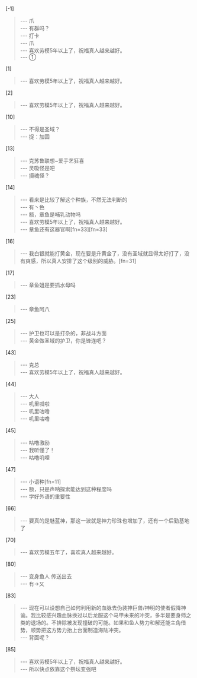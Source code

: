 
[-1] 
>--- 爪<br>
>--- 有群吗？<br>
>--- 打卡<br>
>--- 爪<br>
>--- 喜欢劳模5年以上了，祝福真人越来越好。<br>
>--- ①<br>

[1] 
>--- 喜欢劳模5年以上了，祝福真人越来越好。<br>

[2] 
>--- 喜欢劳模5年以上了，祝福真人越来越好。<br>

[10] 
>--- 不得是圣域？<br>
>--- 捉：加固<br>

[13] 
>--- 克苏鲁联想~爱手艺狂喜<br>
>--- 灵吸怪是吧<br>
>--- 摄魂怪？<br>

[14] 
>--- 看来是比较了解这个种族，不然无法判断的<br>
>--- 有丶色<br>
>--- 额，章鱼是哺乳动物吗<br>
>--- 喜欢劳模5年以上了，祝福真人越来越好。<br>
>--- 章鱼还有这器官啊[fn=33][fn=33]<br>

[16] 
>--- 我白银就能打黄金，现在要是升黄金了，没有圣域就显得太好打了，没有爽感，所以真人安排了这个级别的威胁。[fn=31]<br>

[17] 
>--- 章鱼姐是要抓水母吗<br>

[23] 
>--- 章鱼阿八<br>

[25] 
>--- 护卫也可以是打杂的，非战斗方面<br>
>--- 黄金做圣域的护卫，你是锋连吧？<br>

[43] 
>--- 克总<br>
>--- 喜欢劳模5年以上了，祝福真人越来越好。<br>

[44] 
>--- 大人<br>
>--- 叽里呱啦<br>
>--- 叽里咕噜<br>
>--- 叽里咕噜<br>

[45] 
>--- 咕噜激励<br>
>--- 我听懂了！<br>
>--- 咕噜叽哩<br>

[47] 
>--- 小语种[fn=11]<br>
>--- 额，只是声呐探索能达到这种程度吗<br>
>--- 学好外语的重要性<br>

[66] 
>--- 要真的是魅蓝神，那这一波就是神力珍珠也增加了，还有一个后勤基地了<br>

[70] 
>--- 喜欢劳模五年了，喜欢真人越来越好。<br>

[80] 
>--- 变身鱼人 传送出去<br>
>--- 有->又<br>

[83] 
>--- 现在可以设想自己如何利用新的血脉去伪装抻巨兽/神明的使者假降神谕。我比较感兴趣血脉换过以后龙服这个马甲未来的冲突，多半是要身师之类的退场的。不排除被发现撞破的可能。如果和鱼人势力和解还能主角借势，顺势把这方势力抬上台面制造海陆冲突。<br>
>--- 背面呢？<br>

[85] 
>--- 喜欢劳模5年以上了，祝福真人越来越好。<br>
>--- 所以快点依靠这个祭坛变强吧<br>
